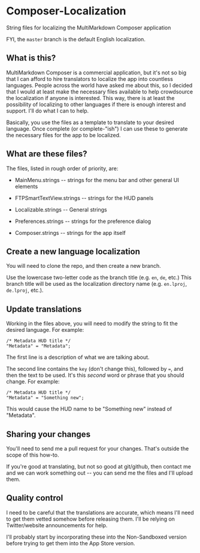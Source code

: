 Composer-Localization
=====================

String files for localizing the MultiMarkdown Composer application


FYI, the `master` branch is the default English localization.


## What is this? ##

MultiMarkdown Composer is a commercial application, but it's not so big that I can afford to hire translators to localize the app into countless languages.  People across the world have asked me about this, so I decided that I would at least make the necessary files available to help crowdsource the localization if anyone is interested.  This way, there is at least the possibility of localizing to other languages if there is enough interest and support.  I'll do what I can to help.

Basically, you use the files as a template to translate to your desired language.  Once complete (or complete-"ish") I can use these to generate the necessary files for the app to be localized.



## What are these files?


The files, listed in rough order of priority, are:

* MainMenu.strings -- strings for the menu bar and other general UI elements

* FTPSmartTextView.strings -- strings for the HUD panels

* Localizable.strings -- General strings

* Preferences.strings -- strings for the preference dialog

* Composer.strings -- strings for the app itself



## Create a new language localization ##

You will need to clone the repo, and then create a new branch.

Use the lowercase two-letter code as the branch title (e.g. `en`, `de`, etc.)  This branch title will be used as the localization directory name (e.g. `en.lproj`, `de.lproj`, etc.).


## Update translations ##

Working in the files above, you will need to modify the string to fit the desired language.  For example:


	/* Metadata HUD title */
	"Metadata" = "Metadata";

The first line is a description of what we are talking about.

The second line contains the `key` (don't change this), followed by `=`, and then the text to be used.  It's this *second* word or phrase that you should change.  For example:

	/* Metadata HUD title */
	"Metadata" = "Something new";

This would cause the HUD name to be "Something new" instead of "Metadata".


## Sharing your changes ##

You'll need to send me a pull request for your changes.  That's outside the scope of this how-to.

If you're good at translating, but not so good at git/github, then contact me and we can work something out -- you can send me the files and I'll upload them.


## Quality control ##

I need to be careful that the translations are accurate, which means I'll need to get them vetted somehow before releasing them.  I'll be relying on Twitter/website announcements for help.

I'll probably start by incorporating these into the Non-Sandboxed version before trying to get them into the App Store version.

